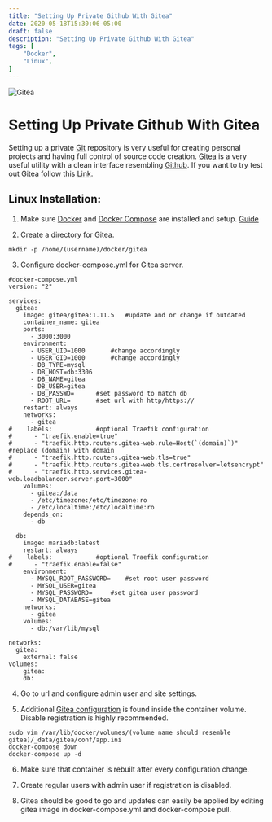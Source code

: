 ```yaml
---
title: "Setting Up Private Github With Gitea"
date: 2020-05-18T15:30:06-05:00
draft: false
description: "Setting Up Private Github With Gitea"
tags: [
	"Docker",
	"Linux",
]
---
```

![Gitea](/images/gitea.png)

# Setting Up Private Github With Gitea

Setting up a private [Git](https://git-scm.com/) repository is very useful for creating personal projects and having full control of source code creation. [Gitea](https://gitea.io/) is a very useful utility with a clean interface resembling [Github](https://github.com/). If you want to try test out Gitea follow this [Link](https://try.gitea.io/).


## Linux Installation:

1. Make sure [Docker](https://www.docker.com/) and [Docker Compose](https://docs.docker.com/compose/) are installed and setup. [Guide](/posts/setting_up_docker/)

2. Create a directory for Gitea.

``mkdir -p /home/(username)/docker/gitea``

3. Configure docker-compose.yml for Gitea server.

```docker
#docker-compose.yml
version: "2"

services:
  gitea:
    image: gitea/gitea:1.11.5	#update and or change if outdated
    container_name: gitea
    ports:
      - 3000:3000
    environment:
      - USER_UID=1000		#change accordingly
      - USER_GID=1000		#change accordingly
      - DB_TYPE=mysql
      - DB_HOST=db:3306
      - DB_NAME=gitea		
      - DB_USER=gitea
      - DB_PASSWD=		#set password to match db 
      - ROOT_URL=		#set url with http/https://
    restart: always
    networks:
      - gitea
#    labels:			#optional Traefik configuration
#      - "traefik.enable=true"
#      - "traefik.http.routers.gitea-web.rule=Host(`(domain)`)"	#replace (domain) with domain
#      - "traefik.http.routers.gitea-web.tls=true"
#      - "traefik.http.routers.gitea-web.tls.certresolver=letsencrypt"
#      - "traefik.http.services.gitea-web.loadbalancer.server.port=3000" 
    volumes:
      - gitea:/data
      - /etc/timezone:/etc/timezone:ro
      - /etc/localtime:/etc/localtime:ro
    depends_on:
      - db

  db:
    image: mariadb:latest
    restart: always
#    labels:			#optional Traefik configuration
#      - "traefik.enable=false"
    environment:
      - MYSQL_ROOT_PASSWORD=	#set root user password
      - MYSQL_USER=gitea
      - MYSQL_PASSWORD=		#set gitea user password
      - MYSQL_DATABASE=gitea
    networks:
      - gitea
    volumes:
      - db:/var/lib/mysql

networks:
  gitea:
    external: false
volumes:
    gitea:
    db:
```

4. Go to url and configure admin user and site settings.



5. Additional [Gitea configuration](https://docs.gitea.io/en-us/config-cheat-sheet/) is found inside the container volume. Disable registration is highly recommended.

```
sudo vim /var/lib/docker/volumes/(volume name should resemble gitea)/_data/gitea/conf/app.ini
docker-compose down
docker-compose up -d
```

6. Make sure that container is rebuilt after every configuration change.

7. Create regular users with admin user if registration is disabled.

8. Gitea should be good to go and updates can easily be applied by editing gitea image in docker-compose.yml and docker-compose pull. 
